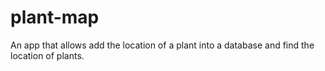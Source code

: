 # plant-map
An app that allows add the location of a plant into a database and find the location of plants.
